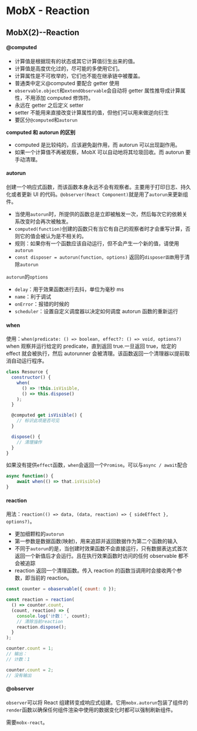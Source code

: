 # MobX - Reaction

## MobX(2)--Reaction

#### @computed

- 计算值是根据现有的状态或其它计算值衍生出来的值。
- 计算值是高度优化过的，尽可能的多使用它们。
- 计算属性是不可枚举的，它们也不能在继承链中被覆盖。
- 普通类中定义@computed 要配合 getter 使用
- `observable.object`和`extendObservable`会自动将 getter 属性推导成计算属性，不用添加 computed 修饰符。
- 永远在 getter 之后定义 setter
- setter 不能用来直接改变计算属性的值，但他们可以用来做逆向衍生
- 要区分`@computed`和`autorun`

**computed 和 autorun 的区别**

- computed 是比较纯的，应该避免副作用，而 autorun 可以出现副作用。
- 如果一个计算值不再被观察，MobX 可以自动地将其垃圾回收。而 autorun 要手动清理。

#### autorun

创建一个响应式函数，而该函数本身永远不会有观察者。主要用于打印日志、持久化或者更新 UI 的代码。`@observer(React Component)`就是用了`autorun`来更新组件。

- 当使用`autorun`时，所提供的函数总是立即被触发一次，然后每次它的依赖关系改变时会再次被触发。
- `computed(function)`创建的函数只有当它有自己的观察者时才会重写计算，否则它的值会被认为是不相关的。
- 规则：如果你有一个函数应该自动运行，但不会产生一个新的值，请使用`autorun`
- `const disposer = autorun(function, options)` 返回的`disposer函数`用于清除`autorun`

`autorun`的`options`

- `delay`：用于效果函数进行去抖，单位为毫秒 ms
- `name`：利于调试
- `onError`：报错的时候的
- `scheduler`：设置自定义调度器以决定如何调度 autorun 函数的重新运行

#### when

使用：`when(predicate: () => boolean, effect?: () => void, options?)`
when 观察并运行给定的 predicate，直到返回 true.一旦返回 true，给定的 effect 就会被执行，然后 autorunner 会被清理。该函数返回一个清理器以提前取消自动运行程序。

```js
class Resource {
  constructor() {
    when(
      () => !this.isVisible,
      () => this.dispose()
    );
  }

  @computed get isVisible() {
    // 标识此项是否可见
  }

  dispose() {
    // 清理操作
  }
}
```

如果没有提供`effect`函数，`when`会返回一个`Promise`。可以与`async / await`配合

```js
async function() {
    await when(() => that.isVisible)
}
```

#### reaction

用法：`reaction(() => data, (data, reaction) => { sideEffect }, options?)`。

- 更加细颗粒的`autorun`
- 第一参数是数据函数(映射)，用来追踪并返回数据作为第二个函数的输入
- 不同于`autorun`的是，当创建时效果函数不会直接运行，只有数据表达式首次返回一个新值后才会运行。且在执行效果函数时访问的任何 observable 都不会被追踪
- reaction 返回一个清理函数。传入 reaction 的函数当调用时会接收两个参数，即当前的 reaction。

```js
const counter = obaservable({ count: 0 });

const reaction = reaction(
  () => counter.count,
  (count, reaction) => {
    console.log('计数：', count);
    // 清除当前reaction
    reaction.dispose();
  }
);

counter.count = 1;
// 输出：
// 计数：1

counter.count = 2;
// 没有输出
```

#### @observer

`observer`可以将 React 组建转变成响应式组建。它用`mobx.autorun`包装了组件的`render`函数以确保任何组件渲染中使用的数据变化时都可以强制刷新组件。

需要`mobx-react`。
